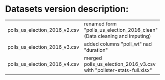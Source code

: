 # Datasets version description:
|   |   |   |
|---|---|---|
| polls_us_election_2016_v2.csv | renamed form "polls_us_election_2016_clean" (Data cleaning and imputing)  | @EvaGostiuk |
| polls_us_election_2016_v3.csv | added columns "poll_wt" nad "duration" | @alliselwah |
| polls_us_election_2016_v4.csv | merged polls_us_election_2016_v3.csv with "pollster-stats-full.xlsx" | @EvaGostiuk |
